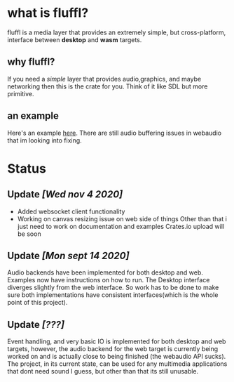 # what is fluffl?
fluffl is a media layer that provides an extremely simple, but cross-platform, interface between **desktop** and **wasm** targets.

## why fluffl? 
If you need a *simple* layer that provides audio,graphics, and maybe networking then this is the crate for you. 
Think of it like SDL but more primitive.

## an example
Here's an example <a href="./wasm_bins/examples/audio_ex_1/index.html">here</a>. There are still audio buffering issues in webaudio 
that im looking into fixing.

# Status
## Update *[Wed nov 4 2020]* 
- Added websocket client functionality 
- Working on canvas resizing issue on web side of things 
Other than that i just need to work on documentation and examples
Crates.io upload will be soon  

## Update *[Mon sept 14 2020]*

Audio backends have been implemented for both desktop and web.
Examples now have instructions on how to run. 
The Desktop interface diverges slightly from the web interface. So work has to be done to make sure both implementations have consistent interfaces(which is the whole point of this project).

## Update *[???]*

Event handling, and very basic IO is implemented for both desktop and web targets, 
however, the audio backend for the web target is currently being worked on and is actually  close to being finished (the webaudio API sucks).  
The project, in its current state, can be used for any multimedia applications that dont need sound I guess, but other than that its still unusable.